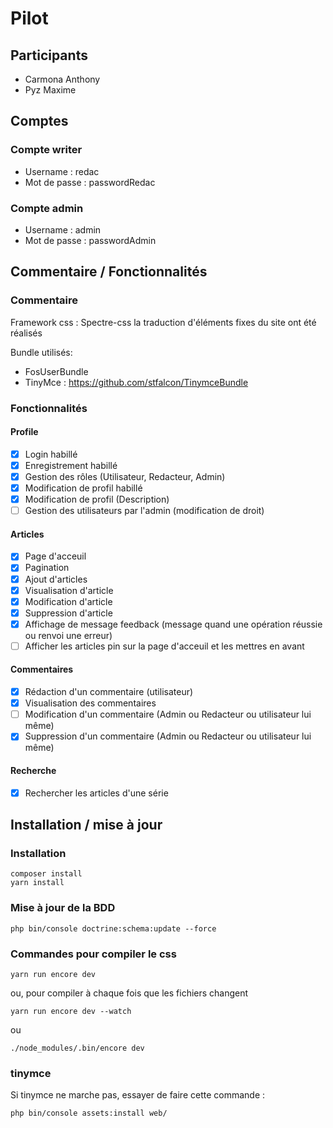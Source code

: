 Pilot
===========

## Participants

- Carmona Anthony
- Pyz Maxime

## Comptes

### Compte writer

- Username : redac
- Mot de passe : passwordRedac

### Compte admin

 - Username : admin
 - Mot de passe : passwordAdmin


## Commentaire / Fonctionnalités

### Commentaire

Framework css : Spectre-css
la traduction d'éléments fixes du site ont été réalisés

Bundle utilisés:

- FosUserBundle
- TinyMce : https://github.com/stfalcon/TinymceBundle

### Fonctionnalités

#### Profile

- [x] Login habillé
- [x] Enregistrement habillé
- [x] Gestion des rôles (Utilisateur, Redacteur, Admin)
- [x] Modification de profil habillé
- [x] Modification de profil (Description)
- [ ] Gestion des utilisateurs par l'admin (modification de droit)

#### Articles

- [x] Page d'acceuil
- [x] Pagination
- [x] Ajout d'articles
- [x] Visualisation d'article
- [x] Modification d'article
- [x] Suppression d'article
- [x] Affichage de message feedback (message quand une opération réussie ou renvoi une erreur)
- [ ] Afficher les articles pin sur la page d'acceuil et les mettres en avant

#### Commentaires

- [x] Rédaction d'un commentaire (utilisateur)
- [x] Visualisation des commentaires
- [ ] Modification d'un commentaire (Admin ou Redacteur ou utilisateur lui même)
- [x] Suppression d'un commentaire (Admin ou Redacteur ou utilisateur lui même)
 
#### Recherche

- [x] Rechercher les articles d'une série

## Installation / mise à jour

### Installation

```
composer install
yarn install
```

### Mise à jour de la BDD 

```
php bin/console doctrine:schema:update --force
```

### Commandes pour compiler le css

```
yarn run encore dev
```
ou, pour compiler à chaque fois que les fichiers changent
```
yarn run encore dev --watch
```
ou
```
./node_modules/.bin/encore dev
```

### tinymce

Si tinymce ne marche pas, essayer de faire cette commande :
```bash
php bin/console assets:install web/
```
